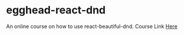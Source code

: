 # egghead-react-dnd

An online course on how to use react-beautiful-dnd.
Course Link [Here](https://egghead.io/courses/beautiful-and-accessible-drag-and-drop-with-react-beautiful-dnd)
